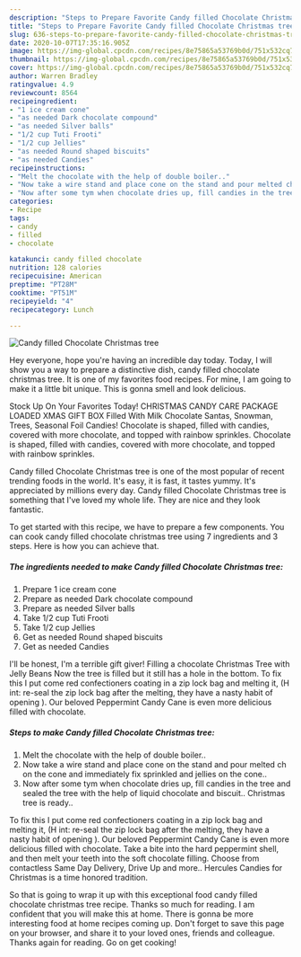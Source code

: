 ```yaml
---
description: "Steps to Prepare Favorite Candy filled Chocolate Christmas tree"
title: "Steps to Prepare Favorite Candy filled Chocolate Christmas tree"
slug: 636-steps-to-prepare-favorite-candy-filled-chocolate-christmas-tree
date: 2020-10-07T17:35:16.905Z
image: https://img-global.cpcdn.com/recipes/8e75865a53769b0d/751x532cq70/candy-filled-chocolate-christmas-tree-recipe-main-photo.jpg
thumbnail: https://img-global.cpcdn.com/recipes/8e75865a53769b0d/751x532cq70/candy-filled-chocolate-christmas-tree-recipe-main-photo.jpg
cover: https://img-global.cpcdn.com/recipes/8e75865a53769b0d/751x532cq70/candy-filled-chocolate-christmas-tree-recipe-main-photo.jpg
author: Warren Bradley
ratingvalue: 4.9
reviewcount: 8564
recipeingredient:
- "1 ice cream cone"
- "as needed Dark chocolate compound"
- "as needed Silver balls"
- "1/2 cup Tuti Frooti"
- "1/2 cup Jellies"
- "as needed Round shaped biscuits"
- "as needed Candies"
recipeinstructions:
- "Melt the chocolate with the help of double boiler.."
- "Now take a wire stand and place cone on the stand and pour melted ch on the cone and immediately fix sprinkled and jellies on the cone.."
- "Now after some tym when chocolate dries up, fill candies in the tree and sealed the tree with the help of liquid chocolate and biscuit.. Christmas tree is ready.."
categories:
- Recipe
tags:
- candy
- filled
- chocolate

katakunci: candy filled chocolate 
nutrition: 128 calories
recipecuisine: American
preptime: "PT28M"
cooktime: "PT51M"
recipeyield: "4"
recipecategory: Lunch

---
```



![Candy filled Chocolate Christmas tree](https://img-global.cpcdn.com/recipes/8e75865a53769b0d/751x532cq70/candy-filled-chocolate-christmas-tree-recipe-main-photo.jpg)

Hey everyone, hope you're having an incredible day today. Today, I will show you a way to prepare a distinctive dish, candy filled chocolate christmas tree. It is one of my favorites food recipes. For mine, I am going to make it a little bit unique. This is gonna smell and look delicious.

Stock Up On Your Favorites Today! CHRISTMAS CANDY CARE PACKAGE LOADED XMAS GIFT BOX Filled With Milk Chocolate Santas, Snowman, Trees, Seasonal Foil Candies! Chocolate is shaped, filled with candies, covered with more chocolate, and topped with rainbow sprinkles. Chocolate is shaped, filled with candies, covered with more chocolate, and topped with rainbow sprinkles.

Candy filled Chocolate Christmas tree is one of the most popular of recent trending foods in the world. It's easy, it is fast, it tastes yummy. It's appreciated by millions every day. Candy filled Chocolate Christmas tree is something that I've loved my whole life. They are nice and they look fantastic.


To get started with this recipe, we have to prepare a few components. You can cook candy filled chocolate christmas tree using 7 ingredients and 3 steps. Here is how you can achieve that.

<!--inarticleads1-->

##### The ingredients needed to make Candy filled Chocolate Christmas tree:

1. Prepare 1 ice cream cone
1. Prepare as needed Dark chocolate compound
1. Prepare as needed Silver balls
1. Take 1/2 cup Tuti Frooti
1. Take 1/2 cup Jellies
1. Get as needed Round shaped biscuits
1. Get as needed Candies


I&#39;ll be honest, I&#39;m a terrible gift giver! Filling a chocolate Christmas Tree with Jelly Beans Now the tree is filled but it still has a hole in the bottom. To fix this I put come red confectioners coating in a zip lock bag and melting it, (H int: re-seal the zip lock bag after the melting, they have a nasty habit of opening ). Our beloved Peppermint Candy Cane is even more delicious filled with chocolate. 

<!--inarticleads2-->

##### Steps to make Candy filled Chocolate Christmas tree:

1. Melt the chocolate with the help of double boiler..
1. Now take a wire stand and place cone on the stand and pour melted ch on the cone and immediately fix sprinkled and jellies on the cone..
1. Now after some tym when chocolate dries up, fill candies in the tree and sealed the tree with the help of liquid chocolate and biscuit.. Christmas tree is ready..


To fix this I put come red confectioners coating in a zip lock bag and melting it, (H int: re-seal the zip lock bag after the melting, they have a nasty habit of opening ). Our beloved Peppermint Candy Cane is even more delicious filled with chocolate. Take a bite into the hard peppermint shell, and then melt your teeth into the soft chocolate filling. Choose from contactless Same Day Delivery, Drive Up and more.. Hercules Candies for Christmas is a time honored tradition. 

So that is going to wrap it up with this exceptional food candy filled chocolate christmas tree recipe. Thanks so much for reading. I am confident that you will make this at home. There is gonna be more interesting food at home recipes coming up. Don't forget to save this page on your browser, and share it to your loved ones, friends and colleague. Thanks again for reading. Go on get cooking!
